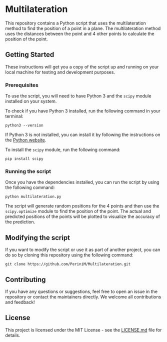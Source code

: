 # Multilateration

This repository contains a Python script that uses the multilateration method to find the position of a point in a plane. The multilateration method uses the distances between the point and 4 other points to calculate the position of the point.

## Getting Started

These instructions will get you a copy of the script up and running on your local machine for testing and development purposes.

### Prerequisites

To use the script, you will need to have Python 3 and the `scipy` module installed on your system.

To check if you have Python 3 installed, run the following command in your terminal:

`python3 --version`

If Python 3 is not installed, you can install it by following the instructions on the [Python website](https://www.python.org/downloads/).

To install the `scipy` module, run the following command:

`pip install scipy`

### Running the script

Once you have the dependencies installed, you can run the script by using the following command:

`python multilateration.py`

The script will generate random positions for the 4 points and then use the `scipy.optimize` module to find the position of the point. The actual and predicted positions of the points will be plotted to visualize the accuracy of the prediction.

## Modifying the script

If you want to modify the script or use it as part of another project, you can do so by cloning this repository using the following command:

`git clone https://github.com/PeriniM/Multilateration.git`

## Contributing

If you have any questions or suggestions, feel free to open an issue in the repository or contact the maintainers directly. We welcome all contributions and feedback!

## License

This project is licensed under the MIT License - see the [LICENSE.md](LICENSE.md) file for details.




